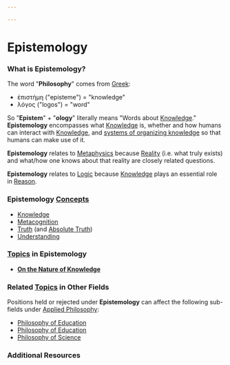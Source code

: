 ```yaml
---

---
```


# Epistemology

### **What is Epistemology?**

The word "**Philosophy**" comes
from <a href="https://brick.do/B245jwkbZLRq" class="page-link">Greek</a>:

-   ἐπιστήμη ("episteme") = "knowledge"
-   λόγος ("logos") = "word"

So "**Epistem**" + "**ology**" literally means "Words
about <a href="https://brick.do/mWGVbZVRQb85" class="page-link">Knowledge</a>."
**Epistemology** encompasses
what <a href="https://brick.do/mWGVbZVRQb85" class="page-link">Knowledge</a> is,
whether and how humans can interact
with <a href="https://brick.do/mWGVbZVRQb85" class="page-link">Knowledge</a>,
and [systems of organizing
knowledge](https://calebsnotes.brick.do/knowledge-management-9lXGVWOAJEMj)
so that humans can make use of it.

**Epistemology** relates
to <a href="https://brick.do/9JzEDp119oL3" class="page-link">Metaphysics</a> because <a href="https://brick.do/7B2w67l7klMv" class="page-link">Reality</a> (i.e.
what truly exists) and what/how one knows about that reality are closely
related questions.

**Epistemology** relates
to <a href="https://brick.do/W2EjxX1xaMXz" class="page-link">Logic</a> because <a href="https://brick.do/mWGVbZVRQb85" class="page-link">Knowledge</a> plays
an essential role
in <a href="https://brick.do/z0b4y4o7ZZXA" class="page-link">Reason</a>.

### Epistemology <a href="https://brick.do/WBAqVOAWOeKe" class="page-link">Concepts</a>

-   <a href="https://brick.do/mWGVbZVRQb85" class="page-link">Knowledge</a>
-   <a href="https://brick.do/K3og1gJ9Xeqw" class="page-link">Metacognition</a>
-   <a href="https://brick.do/5kaA4PWWJwnR" class="page-link">Truth</a> (and <a href="https://brick.do/41Jj39Pmo6ez" class="page-link">Absolute Truth</a>)
-   <a href="https://brick.do/gmjYgqXPrNL6" class="page-link">Understanding</a>

### <a href="https://brick.do/bEoP6nNyEaO7" class="page-link">Topics</a> in **Epistemology**

-   [**On the Nature of
    Knowledge**](https://calebsnotes.brick.do/on-the-nature-of-knowledge-ONJAq2dVNzkv)

### Related <a href="https://brick.do/bEoP6nNyEaO7" class="page-link">Topics</a> in Other Fields

Positions held or rejected under **Epistemology** can affect the
following sub-fields
under <a href="https://brick.do/N6vyk1V0rbVG" class="page-link">Applied Philosophy</a>:

-   <a href="https://brick.do/97ZaEw2wEWdb" class="page-link">Philosophy of Education</a>
-   <a href="https://brick.do/97ZaEw2wEWdb" class="page-link">Philosophy of Education</a>
-   <a href="https://brick.do/NyRG0B6y2z13" class="page-link">Philosophy of Science</a>

### Additional Resources
